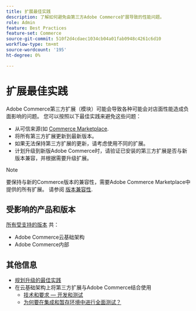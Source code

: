 ```yaml
---
title: 扩展最佳实践
description: 了解如何避免由第三方Adobe Commerce扩展导致的性能问题。
role: Admin
feature: Best Practices
feature-set: Commerce
source-git-commit: 510f2d4cdaec1034cb04a01fab0948c4261c6d10
workflow-type: tm+mt
source-wordcount: '195'
ht-degree: 0%

---
```



# 扩展最佳实践

Adobe Commerce第三方扩展（模块）可能会导致各种可能会对店面性能造成负面影响的问题。 您可以按照以下最佳实践来避免这些问题：

- 从可信来源(如 [Commerce Marketplace](https://marketplace.magento.com/extensions.html).
- 将所有第三方扩展更新到最新版本。
- 如果无法保持第三方扩展的更新，请考虑使用不同的扩展。
- 计划升级到新版Adobe Commerce时，请验证已安装的第三方扩展是否与新版本兼容，并根据需要升级扩展。

>[!NOTE]
>
> 要保持与新的Commerce版本的兼容性，需要Adobe Commerce Marketplace中提供的所有扩展。 请参阅 [版本兼容性](https://developer.adobe.com/commerce/marketplace/guides/sellers/compatibility/releases/).

## 受影响的产品和版本

[所有受支持的版本](../../../release/versions.md) 共：

- Adobe Commerce云基础架构
- Adobe Commerce内部

## 其他信息

- [规划升级的最佳实践](../../../upgrade/prepare/best-practices.md)
- 在云基础架构上将第三方扩展与Adobe Commerce结合使用
   - [技术和要求 — 开发和测试](https://devdocs.magento.com/cloud/requirements/cloud-requirements.html#cloud-req-devtest)
   - [为何要在集成和暂存环境中进行全面测试？](https://devdocs.magento.com/cloud/live/live.html#whytest)
